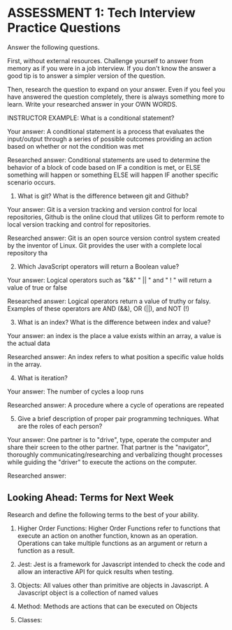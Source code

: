 # ASSESSMENT 1: Tech Interview Practice Questions
Answer the following questions.

First, without external resources. Challenge yourself to answer from memory as if you were in a job interview. If you don't know the answer a good tip is to answer a simpler version of the question.

Then, research the question to expand on your answer. Even if you feel you have answered the question completely, there is always something more to learn. Write your researched answer in your OWN WORDS.

INSTRUCTOR EXAMPLE: What is a conditional statement?

  Your answer: A conditional statement is a process that evaluates the input/output through a series of possible outcomes providing an action based on whether or not the condition was met

  Researched answer: Conditional statements are used to determine the behavior of a block of code  based on IF a condition is met, or ELSE something will happen or something ELSE will happen IF another specific scenario occurs.



1. What is git? What is the difference between git and Github?

  Your answer: Git is a version tracking and version control for local repositories, Github is the online cloud that utilizes Git to perform remote to local version tracking and control for repositories. 

  Researched answer: Git is an open source version control system created by the inventor of Linux. Git provides the user with a complete local repository tha



2. Which JavaScript operators will return a Boolean value?

  Your answer: Logical operators such as "&&" " || " and " ! " will return a value of true or false 

  Researched answer: Logical operators return a value of truthy or falsy. Examples of these operators are AND (&&), OR (||), and NOT (!) 



3. What is an index? What is the difference between index and value?

  Your answer: an index is the place a value exists within an array, a value is the actual data  

  Researched answer: An index refers to what position a specific value holds in the array.



4. What is iteration?

  Your answer: The number of cycles a loop runs 

  Researched answer: A procedure where a cycle of operations are repeated 



5. Give a brief description of proper pair programming techniques. What are the roles of each person?

  Your answer: One partner is to "drive", type, operate the computer and share their screen to the other partner. That partner is the "navigator", thoroughly communicating/researching and verbalizing thought processes while guiding the "driver" to execute the actions on the computer. 

  Researched answer:



## Looking Ahead: Terms for Next Week

Research and define the following terms to the best of your ability.

1. Higher Order Functions: Higher Order Functions refer to functions that execute an action on another function, known as an operation. Operations can take multiple functions as an argument or return a function as a result. 

2. Jest: Jest is a framework for Javascript intended to check the code and allow an interactive API for quick results when testing. 

3. Objects: All values other than primitive are objects in Javascript. A Javascript object is a collection of named values

4. Method: Methods are actions that can be executed on Objects

5. Classes:
